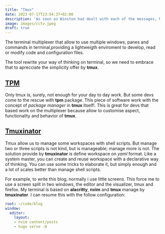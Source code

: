 ```yaml
---
title: "Tmux"
date: 2023-07-17T23:54:37+02:00
description: 'As soon as Winston had dealt with each of the messages, he clipped his speakwritten corrections to the appropriate copy of the Times and pushed them into the pneumatic tube. '
image: images/cctv.jpeg
draft: true
---
```

The terminal multiplexer that allow to use multiple windows, panes and commands in terminal,providing a lightweigth enviroment to develop, read or modify code and configuration files.

The tool rewrite your way of thinking on terminal, so we need to embrace that to aprecciate the simplicity offer by **tmux**.

## [TPM](https://github.com/tmux-plugins/tpm)

Only tmux is, surely, not enough for your day to day work. But some devs come to the rescue with **tpm** package. This piece of software work with the concept of *package manager* in **tmux** itself!. This is great for devs that based work on the multiplexer because allow to customise aspect, functionality and behavior of **tmux**. 
## [Tmuxinator](https://github.com/tmuxinator/tmuxinator)

Tmux allow us to manage some workspaces with shell scripts. But manage two or three scripts is not kind, but is manageable; manage more is not. The solution provide by **tmuxinator** is define workspace on *yaml* format. Like a system master, you can create and reuse workspace with a declarative way of thinking. You can use some tricks to elaborate it, but simply enough and a lot of scales better than manage shell scripts. 

For example, to write this blog, normally i use little screens. This force me to use a screen split in two windows, the editor and the visualizer, tmux and firefox. My terminal is based on **alacritty**, **nvim** and **tmux** manage by **tmuxinator**. I can resume this with the follow configuration:
```yaml
root: ~/code/blog
window:
  editor: 
    layout: 
    - nvim content/posts
    - hugo serve -D
```
